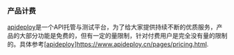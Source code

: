 ### 产品计费

[apideploy](https://www.apideploy.cn)是一个API托管与测试平台，为了给大家提供持续不断的优质服务，产品的大部分功能是免费的，但有一定的量限制，针对付费用户是完全没有量的限制的。具体参考[[apideploy](https://www.apideploy.cn/pages/pricing.html)]https://www.apideploy.cn/pages/pricing.html.